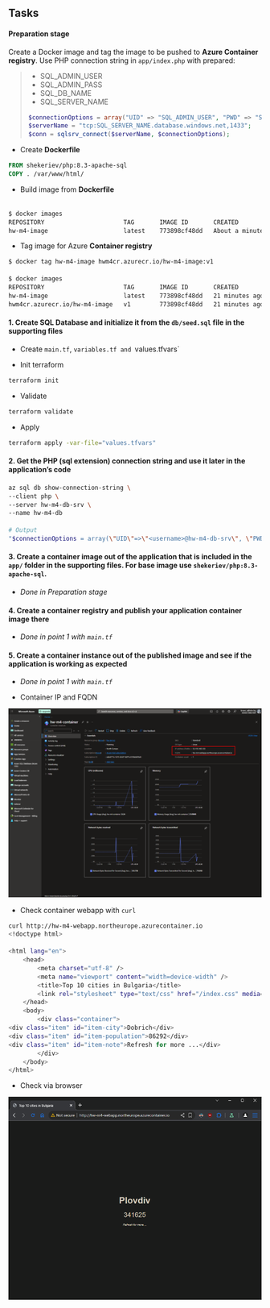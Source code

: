 ## Tasks

#### Preparation stage

Create a Docker image and tag the image to be pushed to **Azure Container registry**. Use PHP connection string in `app/index.php` with prepared:

> - SQL_ADMIN_USER
> - SQL_ADMIN_PASS
> - SQL_DB_NAME
> - SQL_SERVER_NAME
>
> ```php
> $connectionOptions = array("UID" => "SQL_ADMIN_USER", "PWD" => "SQL_ADMIN_PASS", "Database" => "SQL_DB_NAME", "LoginTimeout" => 30, "Encrypt" => 1, "TrustServerCertificate" => 0);
> $serverName = "tcp:SQL_SERVER_NAME.database.windows.net,1433";
> $conn = sqlsrv_connect($serverName, $connectionOptions);
> ```

- Create **Dockerfile**

```Dockerfile
FROM shekeriev/php:8.3-apache-sql
COPY . /var/www/html/
```

- Build image from **Dockerfile**

```sh

$ docker images
REPOSITORY                      TAG       IMAGE ID       CREATED              SIZE
hw-m4-image                     latest    773898cf48dd   About a minute ago   762MB
```

- Tag image for Azure **Container registry**

```sh
$ docker tag hw-m4-image hwm4cr.azurecr.io/hw-m4-image:v1

$ docker images
REPOSITORY                      TAG       IMAGE ID       CREATED          SIZE
hw-m4-image                     latest    773898cf48dd   21 minutes ago   762MB
hwm4cr.azurecr.io/hw-m4-image   v1        773898cf48dd   21 minutes ago   762MB
```

#### 1. Create SQL Database and initialize it from the `db/seed.sql` file in the supporting files

- Create `main.tf`, `variables.tf and `values.tfvars`

- Init terraform

```sh
terraform init
```

- Validate

```sh
terraform validate
```

- Apply

```sh
terraform apply -var-file="values.tfvars"
```

#### 2. Get the PHP (sql extension) connection string and use it later in the application’s code

```sh
az sql db show-connection-string \
--client php \
--server hw-m4-db-srv \
--name hw-m4-db

# Output
"$connectionOptions = array(\"UID\"=>\"<username>@hw-m4-db-srv\", \"PWD\"=>\"<password>\", \"Database\"=>hw-m4-db, \"LoginTimeout\" => 30, \"Encrypt\" => 1, \"TrustServerCertificate\" => 0); $serverName = \"tcp:hw-m4-db-srv.database.windows.net,1433\"; $conn = sqlsrv_connect($serverName, $connectionOptions);"
```

#### 3. Create a container image out of the application that is included in the `app/` folder in the supporting files. For base image use `shekeriev/php:8.3-apache-sql`.

- _Done in Preparation stage_

#### 4. Create a container registry and publish your application container image there

- _Done in point 1 with `main.tf`_

#### 5. Create a container instance out of the published image and see if the application is working as expected

- _Done in point 1 with `main.tf`_

- Container IP and FQDN

![pic-7](../media/pic-7.png)

- Check container webapp with `curl`

```sh
curl http://hw-m4-webapp.northeurope.azurecontainer.io
<!doctype html>

<html lang="en">
    <head>
        <meta charset="utf-8" />
        <meta name="viewport" content="width=device-width" />
        <title>Top 10 cities in Bulgaria</title>
        <link rel="stylesheet" type="text/css" href="/index.css" media="screen">
    </head>
    <body>
        <div class="container">
<div class="item" id="item-city">Dobrich</div>
<div class="item" id="item-population">86292</div>
<div class="item" id="item-note">Refresh for more ...</div>
        </div>
    </body>
</html>
```

- Check via browser

![pic-6](../media/pic-6.png)
